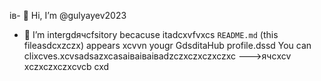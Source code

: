 ів- 👋 Hi, I’m @gulyayev2023
- 👀 I’m intergdячсfsitory becacuse itadcxvfvxcs `README.md` (this fileasdcxzczx) appears xcvvn yougr GdsditаHub profile.dssd
You can clixcves.xcvsadsazxcasаіваіваіваdzczxczxczxczxc
--->ячсxcv
xczxczxczxcvcb
cxd
